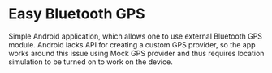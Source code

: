 # Easy Bluetooth GPS

Simple Android application, which allows one to use external Bluetooth GPS module. 
Android lacks API for creating a custom GPS provider, so the app works around this issue using Mock GPS provider 
and thus requires location simulation to be turned on to work on the device.